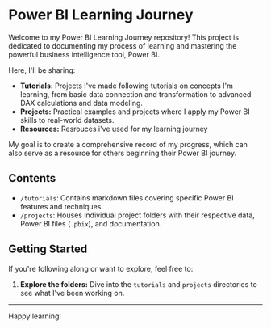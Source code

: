 # Power BI Learning Journey

Welcome to my Power BI Learning Journey repository! This project is dedicated to documenting my process of learning and mastering the powerful business intelligence tool, Power BI.

Here, I'll be sharing:

*   **Tutorials:** Projects I've made following tutorials on concepts I'm learning, from basic data connection and transformation to advanced DAX calculations and data modeling.
*   **Projects:** Practical examples and projects where I apply my Power BI skills to real-world datasets.
*   **Resources:** Resrouces i've used for my learning journey

My goal is to create a comprehensive record of my progress, which can also serve as a resource for others beginning their Power BI journey.

## Contents

*   `/tutorials`: Contains markdown files covering specific Power BI features and techniques.
*   `/projects`: Houses individual project folders with their respective data, Power BI files (`.pbix`), and documentation.

## Getting Started

If you're following along or want to explore, feel free to:

1.  **Explore the folders:** Dive into the `tutorials` and `projects` directories to see what I've been working on.

---

Happy learning!
